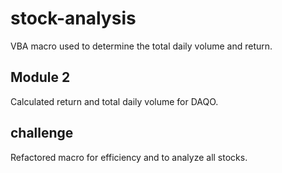 # stock-analysis

VBA macro used to determine the total daily volume and return.

## Module 2

Calculated return and total daily volume for DAQO.

## challenge

Refactored macro for efficiency and to analyze all stocks.